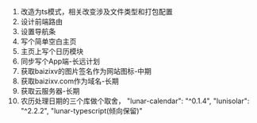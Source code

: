 1. 改造为ts模式，相关改变涉及文件类型和打包配置
2. 设计前端路由
3. 设置导航条
4. 写个简单空白主页
5. 主页上写个日历模块
6. 同步写个App端-长远计划
7. 获取baizixv的图片签名作为网站图标-中期
8. 获取baizixv.com作为域名-长期
9. 获取云服务器-长期
10. 农历处理日期的三个库做个取舍，  "lunar-calendar": "^0.1.4", "lunisolar": "^2.2.2", "lunar-typescript(倾向保留)"
